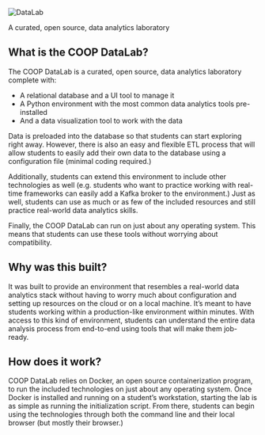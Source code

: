 ![DataLab](https://lh3.googleusercontent.com/9VlN0kTNct88mIcNTE26_SIkcOk2WCbSY8aPy9Wo76sUv3L1x9SymrTBnRWZ2XvFNg79WN-09jfZp6ULnMv0oFcUYwS_ndofCLibunYmD-bCa_xbEz9n9ywP3JQqe_NWUkIEHXF2DQ=w2400)

A curated, open source, data analytics laboratory

## What is the COOP DataLab? 

The COOP DataLab is a curated, open source, data analytics laboratory complete with: 
- A relational database and a UI tool to manage it  
- A Python environment with the most common data analytics tools pre-installed 
- And a data visualization tool to work with the data 

Data is preloaded into the database so that students can start exploring right away. However, there is also an easy and flexible ETL process that will allow students to easily add their own data to the database using a configuration file (minimal coding required.) 

Additionally, students can extend this environment to include other technologies as well (e.g. students who want to practice working with real-time frameworks can easily add a Kafka broker to the environment.) Just as well, students can use as much or as few of the included resources and still practice real-world data analytics skills.

Finally, the COOP DataLab can run on just about any operating system. This means that students can use these tools without worrying about compatibility.

## Why was this built?

It was built to provide an environment that resembles a real-world data analytics stack without having to worry much about configuration and setting up resources on the cloud or on a local machine. It’s meant to have students working within a production-like environment within minutes. With access to this kind of environment, students can understand the entire data analysis process from end-to-end using tools that will make them job-ready. 

## How does it work?

COOP DataLab relies on Docker, an open source containerization program, to run the included technologies on just about any operating system. Once Docker is installed and running on a student’s workstation, starting the lab is as simple as running the initialization script. From there, students can begin using the technologies through both the command line and their local browser (but mostly their browser.)

